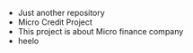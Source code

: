 * Just another repository
* Micro Credit Project
* This project is about Micro finance company
* heelo

